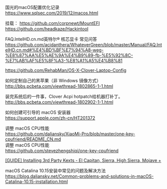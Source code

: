 国光的macOS配置优化记录  
https://www.sqlsec.com/2019/12/macos.html



挂载： 
https://github.com/corpnewt/MountEFI  
https://github.com/headkaze/Hackintool  


FAQ.IntelHD.cn.md英特尔® 核芯显卡 常见问答
https://github.com/acidanthera/WhateverGreen/blob/master/Manual/FAQ.IntelHD.cn.md#%E4%BD%BF%E7%94%A8-weg-%E8%87%AA%E5%AE%9A%E4%B9%89-fb-%E5%92%8C-%E7%AB%AF%E5%8F%A3-%E8%A1%A5%E4%B8%81


https://github.com/RehabMan/OS-X-Clover-Laptop-Config  

如何定制自己的黑苹果（非 Windows 镜像方式）  
http://bbs.pcbeta.com/viewthread-1802865-1-1.html  

装完系统后的一件事，Clover Acpi hotpatch给机器打补丁。   
http://bbs.pcbeta.com/viewthread-1802902-1-1.html  

如何创建可引导的 macOS 安装器  
https://support.apple.com/zh-cn/HT201372  

调整 macOS CPU性能  
https://github.com/daliansky/XiaoMi-Pro/blob/master/one-key-cpufriend/README_CN.md  
调整 macOS CPU性能  
https://github.com/stevezhengshiqi/one-key-cpufriend  


[[GUIDE] Installing 3rd Party Kexts - El Capitan, Sierra, High Sierra, Mojave +](https://www.tonymacx86.com/threads/guide-installing-3rd-party-kexts-el-capitan-sierra-high-sierra-mojave.268964/)  


macOS Catalina 10.15安装中常见的问题及解决方法  
https://blog.daliansky.net/Common-problems-and-solutions-in-macOS-Catalina-10.15-installation.html  
